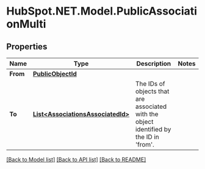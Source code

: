 # HubSpot.NET.Model.PublicAssociationMulti

## Properties

Name | Type | Description | Notes
------------ | ------------- | ------------- | -------------
**From** | [**PublicObjectId**](PublicObjectId.md) |  | 
**To** | [**List&lt;AssociationsAssociatedId&gt;**](AssociationsAssociatedId.md) | The IDs of objects that are associated with the object identified by the ID in &#39;from&#39;. | 

[[Back to Model list]](../README.md#documentation-for-models) [[Back to API list]](../README.md#documentation-for-api-endpoints) [[Back to README]](../README.md)

